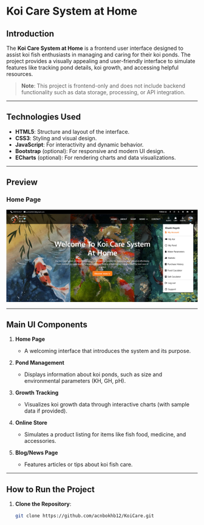 # **Koi Care System at Home**

## **Introduction**  
The **Koi Care System at Home** is a frontend user interface designed to assist koi fish enthusiasts in managing and caring for their koi ponds. The project provides a visually appealing and user-friendly interface to simulate features like tracking pond details, koi growth, and accessing helpful resources.

> **Note**: This project is frontend-only and does not include backend functionality such as data storage, processing, or API integration.

---

## **Technologies Used**  
- **HTML5**: Structure and layout of the interface.  
- **CSS3**: Styling and visual design.  
- **JavaScript**: For interactivity and dynamic behavior.  
- **Bootstrap** (optional): For responsive and modern UI design.  
- **ECharts** (optional): For rendering charts and data visualizations.  

---

## **Preview**  

### **Home Page**  
![Home Page](./assets/img/content/homepage.jpg "Home Page Interface") 

---

## **Main UI Components**  
1. **Home Page**  
   - A welcoming interface that introduces the system and its purpose.  

2. **Pond Management**  
   - Displays information about koi ponds, such as size and environmental parameters (KH, GH, pH).

3. **Growth Tracking**  
   - Visualizes koi growth data through interactive charts (with sample data if provided).  

4. **Online Store**  
   - Simulates a product listing for items like fish food, medicine, and accessories.

5. **Blog/News Page**  
   - Features articles or tips about koi fish care.

---



## **How to Run the Project**  
1. **Clone the Repository**:  
   ```bash
   git clone https://github.com/acnbokhb12/KoiCare.git
